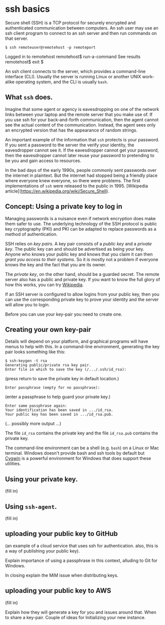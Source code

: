 # ssh basics

Secure shell (SSH) is a TCP protocol for securely encrypted and authenticated
communication between computers.  An ssh user may use an ssh client program
to connect to an ssh server and then run commands on that server.

    $ ssh remoteuser@remotehost -p remoteport
Logged in to remotehost
    remotehost$ run-a-command
See results
    remotehost$ exit
    $

An ssh client connects to the server, which provides 
a command-line interface (CLI).  Usually the server is running Linux or another
UNIX work-alike operating system, and the CLI is usually `bash`.

## What `ssh` does.

Imagine that some agent or agency is eavesdropping on one of the network links
between your laptop and the remote server that you make use of.  If you use
ssh for your back-and-forth communication, then the agent cannot see the
actual content of the communication.  Instead, the agent sees only an encrypted
version that has the appearance of random strings.

An important example of the information that `ssh` protects is your password.
If you sent a password to the server the verify your identity, the eavesdropper
cannot see it.  If the eavesdropper cannot get your password, then the
eavesdropper cannot later reuse your password to pretending to be you and
gain access to resources.

In the bad days of the early 1990s, people commonly sent passwords
over the internet in plaintext.  But the internet had stopped being a
friendly place where everyone knew everyone, so there were problems.
The first implementations of `ssh` were released to the public in 1995.
[Wikipedia article[(https://en.wikipedia.org/wiki/Secure_Shell).

## Concept: Using a private key to log in

Managing passwords is a nuisance even if network encryption does make them
safer to use.  The underlying technology of the SSH protocol is public key
cryptography (PKI) and PKI can be adapted to replace passwords as a method
of authentication.

SSH relies on *key pairs*.  A key pair consists of a *public key* and
a *private key*.  The public key can and should be advertised as being
your key.  Anyone who knows your public key and knows that you claim
it can then *grant you access to their systems*.  So it is mostly not
a problem if everyone knows the key and the fact that you are its owner.

The *private key*, on the other hand, should be a guarded secret.  The remote
server also has a public and private key.  If you want to know the full
glory of how this works, you can try 
[Wikipedia](https://en.wikipedia.org/wiki/Public-key_cryptography).

If an SSH server is configured to allow logins from your public key,
then you can use the corresponding private key to prove your identity and
the server will allow you to login.

Before you can use your key-pair you need to create one.

## Creating your own key-pair

Details will depend on your platform, and graphical programs will have menus
to help with this.  In a command-line environment, generating the key pair
looks something like this:

    $ ssh-keygen -t rsa 
    Generating public/private rsa key pair.
    Enter file in which to save the key (/.../.ssh/id_rsa):
(press return to save the private key in default location.)

    Enter passphrase (empty for no passphrase):
(enter a passphrase to help guard your private key.)

    Enter same passphrase again:
    Your identification has been saved in .../id_rsa.
    Your public key has been saved in .../id_rsa.pub.
(... possibly more output ...)

The file `id_rsa` contains the private key and the file `id_rsa.pub` contains
the private key.

The command-line environment can be a shell (e.g. `bash`) on a Linux or
Mac terminal.  Windows doesn't provide bash and ssh tools by default but
[Cygwin](https://www.cygwin.com/) is a powerful environment for Windows
that does support these utilities.

## Using your private key.

  (fill in)

## Using `ssh-agent`.

  (fill in)

## uploading your public key to GitHub

  (an example of a cloud service that uses ssh for authentication.
   also, this is a way of publishing your public key).

  Explain importance of using a passphrase in this context, alluding to 
  Git for Windows.

  In closing explain the MiM issue when distributing keys.

## uploading your public key to AWS

  (fill in)

  Explain how they will generate a key for you and issues around that.
  When to share a key-pair.
  Couple of ideas for Initializing your new instance.


